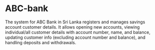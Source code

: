 # ABC-bank
 The system for ABC Bank in Sri Lanka registers and manages savings account customer details. It allows opening new accounts, viewing individual/all customer details with account number, name, and balance, updating customer info (excluding account number and balance), and handling deposits and withdrawals.
